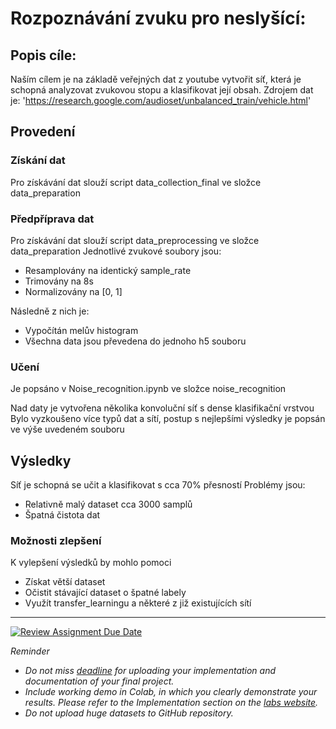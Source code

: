 # Rozpoznávání zvuku pro neslyšící:
##  Popis cíle:

Naším cílem je na základě veřejných dat z youtube vytvořit síť, která je schopná analyzovat zvukovou stopu a klasifikovat
její obsah.
Zdrojem dat je: 'https://research.google.com/audioset/unbalanced_train/vehicle.html'

## Provedení
### Získání dat
Pro získávání dat slouží script data_collection_final ve složce data_preparation

### Předpříprava dat
Pro získávání dat slouží script data_preprocessing ve složce data_preparation
Jednotlivé zvukové soubory jsou:
- Resamplovány na identický sample_rate  
- Trimovány na 8s
- Normalizovány na [0, 1]

Následně z nich je:
- Vypočítán melův histogram
- Všechna data jsou převedena do jednoho h5 souboru

### Učení
Je popsáno v Noise_recognition.ipynb ve složce noise_recognition

Nad daty je vytvořena několika konvoluční síť s dense klasifikační vrstvou
Bylo vyzkoušeno více typů dat a sítí, postup s nejlepšími výsledky je popsán ve výše uvedeném souboru

## Výsledky
Síť je schopná se učit a klasifikovat s cca 70% přesností
Problémy jsou:
- Relativně malý dataset cca 3000 samplů
- Špatná čistota dat

### Možnosti zlepšení
K vylepšení výsledků by mohlo pomoci
- Získat větší dataset
- Očistit stávající dataset o špatné labely
- Využít transfer_learningu a některé z již existujících sítí

--- 
[![Review Assignment Due Date](https://classroom.github.com/assets/deadline-readme-button-22041afd0340ce965d47ae6ef1cefeee28c7c493a6346c4f15d667ab976d596c.svg)](https://classroom.github.com/a/rMTkWhxv)

*Reminder*
*   *Do not miss [deadline](https://su2.utia.cas.cz/labs.html#projects) for uploading your implementation and documentation of your final project.*
*   *Include working demo in Colab, in which you clearly demonstrate your results. Please refer to the Implementation section on the [labs website](https://su2.utia.cas.cz/labs.html#projects).*
*   *Do not upload huge datasets to GitHub repository.*
